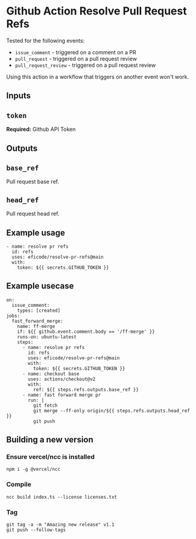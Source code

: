 # Github Action Resolve Pull Request Refs
Tested for the following events:
- `issue_comment` - triggered on a comment on a PR
- `pull_request` - triggered on a pull request review
- `pull_request_review` - triggered on a pull request review

Using this action in a workflow that triggers on another event won't work.

## Inputs

## `token`
**Required:** Github API Token

## Outputs

## `base_ref`
Pull request base ref.

## `head_ref`
Pull request head ref.

## Example usage
```
- name: resolve pr refs
  id: refs
  uses: eficode/resolve-pr-refs@main
  with:
    token: ${{ secrets.GITHUB_TOKEN }}
```

## Example usecase
```
on:
  issue_comment:
    types: [created]
jobs:
  fast_forward_merge:
    name: ff-merge
    if: ${{ github.event.comment.body == '/ff-merge' }}
    runs-on: ubuntu-latest
    steps:
      - name: resolve pr refs
        id: refs
        uses: eficode/resolve-pr-refs@main
        with:
          token: ${{ secrets.GITHUB_TOKEN }}
      - name: checkout base
        uses: actions/checkout@v2
        with:
          ref: ${{ steps.refs.outputs.base_ref }}
      - name: fast forward merge pr
        run: |
          git fetch
          git merge --ff-only origin/${{ steps.refs.outputs.head_ref }}
          git push
```

## Building a new version

### Ensure vercel/ncc is installed
```
npm i -g @vercel/ncc
```

### Compile
```
ncc build index.ts --license licenses.txt
```

### Tag
```
git tag -a -m "Amazing new release" v1.1
git push --follow-tags
```
